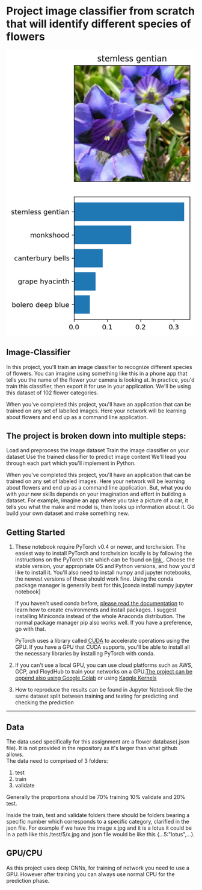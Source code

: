 # Project image classifier from scratch that will identify different species of flowers
![image classifier output](https://github.com/calincan2000/Image-classifier/blob/master/inference_example.png)
## Image-Classifier
In this project, you'll train an image classifier to recognize different species of flowers. You can imagine using something like this in a phone app that tells you the name of the flower your camera is looking at. In practice, you'd train this classifier, then export it for use in your application. We'll be using this dataset of 102 flower categories.

When you've completed this project, you'll have an application that can be trained on any set of labelled images. Here your network will be learning about flowers and end up as a command line application. 


## The project is broken down into multiple steps:

Load and preprocess the image dataset
Train the image classifier on your dataset
Use the trained classifier to predict image content
We'll lead you through each part which you'll implement in Python.

When you've completed this project, you'll have an application that can be trained on any set of labeled images. 
Here your network will be learning about flowers and end up as a command line application. 
But, what you do with your new skills depends on your imagination and effort in building a dataset. 
For example, imagine an app where you take a picture of a car, it tells you what the make and model is, then looks up information about it. 
Go build your own dataset and make something new.

## Getting Started

1. These notebook require PyTorch v0.4 or newer, and torchvision. The easiest way to install PyTorch and torchvision locally is by following the instructions on the PyTorch site which can be found on [link ](https://pytorch.org/get-started/locally/) . Choose the stable version, your appropriate OS and Python versions, and how you'd like to install it. You'll also need to install numpy and jupyter notebooks, the newest versions of these should work fine. Using the conda package manager is generally best for this,[conda install numpy jupyter notebook]

   If you haven't used conda before, [please read the documentation](https://conda.io/en/latest/) to learn how to create environments and install packages. I suggest installing Miniconda instead of the whole Anaconda distribution. The normal package manager pip also works well. If you have a preference, go with that.

   PyTorch uses a library called [CUDA](https://developer.nvidia.com/cuda-zone) to accelerate operations using the GPU. If you have a GPU that CUDA supports, you'll be able to install all the necessary libraries by installing PyTorch with conda. 

2. If you can't use a local GPU, you can use cloud platforms such as AWS, GCP, and FloydHub to train your networks on a GPU.[The project can be oppend also using  Google Colab](https://colab.research.google.com/) or using  [Kaggle Kernels](https://www.kaggle.com)
3. How to reproduce the results can be found in Jupyter Notebook  file the same dataset split between training and testing for predicting and checking the prediction

---

## Data
The data used specifically for this assignment are a flower database(.json file). It is not provided in the repository as it's larger than what github allows.<br/>
The data need to comprised of 3 folders:
1. test
2. train 
3. validate<br/>

Generally the proportions should be 70% training 10% validate and 20% test.

Inside the train, test and validate folders there should be folders bearing a specific number which corresponds to a specific category, clarified in the json file. For example if we have the image x.jpg and it is a lotus it could be in a path like this /test/5/x.jpg and json file would be like this {...5:"lotus",...}. 

## GPU/CPU
As this project uses deep CNNs, for training of network you need to use a GPU. However after training you can always use normal CPU for the prediction phase.
